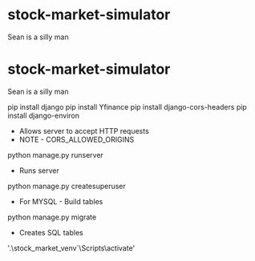 # stock-market-simulator

Sean is a silly man


# stock-market-simulator

Sean is a silly man

pip install django
pip install Yfinance
pip install django-cors-headers
pip install django-environ

- Allows server to accept HTTP requests
- NOTE - CORS_ALLOWED_ORIGINS

python manage.py runserver

- Runs server

python manage.py createsuperuser

- For MYSQL - Build tables

python manage.py migrate

- Creates SQL tables

'.\stock_market_venv`\Scripts\activate'

